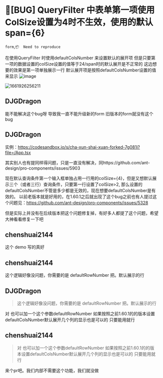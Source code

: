# 🐛[BUG] QueryFilter 中表单第一项使用ColSize设置为4时不生效，使用的默认span={6}

`form`,`📦  Need to reproduce`

在使用QueryFilter 时使用defaultColsNumber 来设置默认的展开项 但是只要第一项的数据设置的colSize设置的值等于24/span时的默认展开是不正常的 这边想要的效果是第一项单独展示一行 默认展开项是按照defaultColsNumber设置的值来显示
![image](https://user-images.githubusercontent.com/23696556/187606677-7c0de782-334f-4e21-bf1d-380ad44e9fda.png)

![1661926256211](https://user-images.githubusercontent.com/23696556/187606454-215abd80-6e83-4eb5-a474-a18c4b7e2462.jpg)

## DJGDragon

能不能解决这个bug呀 导致我一直不能升级新的form 旧版本的form就没有这个bug

## DJGDragon

实例：https://codesandbox.io/s/cha-xun-shai-xuan-forked-7g081i?file=/App.tsx

其实别人也有提同样得问题，只是一直没有解决，同https://github.com/ant-design/pro-components/issues/5903

现在默认查询条件第一个输入框单独占用一行用的colSize={4}，但是又想默认展示三个（或者三行）查询条件，只要第一行设置了colSize>2, 那么设置的defaultColsNumber不管是多少都是无效的，现在想要defaultColsNumber是有效的。
以前老版本就是好用的，在1.60.1之后就出现了这个bug之前也有人提过这个问题见：https://github.com/ant-design/pro-components/issues/5328

但是实际上并没有在后续版本把这个问题修复掉，有好多人都提了这个问题，希望大神看看修复一下吧

## chenshuai2144

这个 demo 写的真好

## chenshuai2144

这个逻辑好像没问题，你需要的是 defaultRowNumber 把。默认展示的行

## DJGDragon

> 这个逻辑好像没问题，你需要的是 defaultRowNumber 把。默认展示的行

对 也可以加一个这个参数defaultRowNumber 如果按照之前1.60.1的的版本设置defaultColsNumber默认展开几个列的显示也是可以的 只要能用就行

## chenshuai2144

> 对 也可以加一个这个参数defaultRowNumber 如果按照之前1.60.1的的版本设置defaultColsNumber默认展开几个列的显示也是可以的 只要能用就行

来个pr吧。我们内部不需要这个功能，我们就没做
